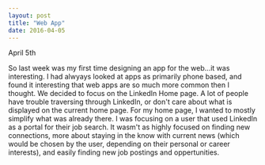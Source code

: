 ```yaml
---
layout: post
title: "Web App"
date: 2016-04-05
---
```


April 5th

So last week was my first time designing an app for the web...it was interesting. I had alwyays looked at apps as primarily phone based, and found it interesting that web apps are so much more common then I thought. 
We decided to focus on the LinkedIn Home page. A lot of people have trouble traversing through LinkedIn, or don't care about what is displayed on the current home page. For my home page, I wanted to mostly simplify what was already there. I was focusing on a user that used LinkedIn as a portal for their job search. It wasm't as highly focused on finding new connections, more about staying in the know with current news (which would be chosen by the user, depending on their personal or career interests), and easily finding new job postings and oppertunities.